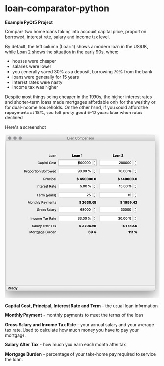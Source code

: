 # loan-comparator-python

**Example PyQt5 Project**

Compare two home loans taking into account capital price,
proportion borrowed, interest rate, salary and income tax level.

By default, the left column (Loan 1) shows a modern loan in the US/UK, while Loan 2 shows the situation in the early 90s, when:
- houses were cheaper
- salaries were lower
- you generally saved 30% as a deposit, borrowing 70% from the bank
- loans were generally for 15 years
- interest rates were nasty
- income tax was higher

Despite most things being cheaper in the 1990s, 
the higher interest rates and shorter-term loans 
made mortgages affordable only for the wealthy 
or for dual-income households. 
On the other hand, if you could afford the 
repayments at 18%, you felt pretty good 5-10 years later when rates declined.

Here's a screenshot

![Screenshot](screenshot.png?raw=true "Screenshot")

**Capital Cost, Principal, Interest Rate and Term** - the usual loan information

**Monthly Payment** - monthly payments to meet the terms of the loan

**Gross Salary and Income Tax Rate** - your annual salary and your average tax rate. 
Used to calculate how much money you have to pay your mortgage.

**Salary After Tax** - how much you earn each month after tax

**Mortgage Burden** - percentage of your take-home pay required to service the loan. 
